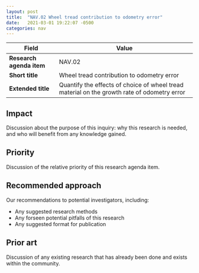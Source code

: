 ```yaml
---
layout: post
title:  "NAV.02 Wheel tread contribution to odometry error"
date:   2021-03-01 19:22:07 -0500
categories: nav
---
```


| Field  | Value |
| ------------- | ------------- |
| **Research agenda item**  | NAV.02  |
| **Short title**  | Wheel tread contribution to odometry error  |
| **Extended title**  | Quantify the effects of choice of wheel tread material on the growth rate of odometry error  |

## Impact
Discussion about the purpose of this inquiry: why this research is needed, and who will benefit from any knowledge gained.

## Priority
Discussion of the relative priority of this research agenda item.

## Recommended approach
Our recommendations to potential investigators, including:
- Any suggested research methods
- Any forseen potential pitfalls of this research
- Any suggested format for publication

## Prior art
Discussion of any existing research that has already been done and exists within the community.
